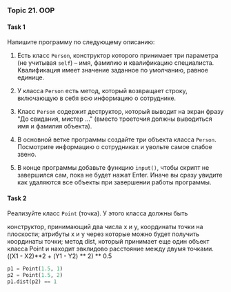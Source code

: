 ### Topic 21. OOP

#### Task 1
Напишите программу по следующему описанию:

1) Есть класс `Person`, конструктор которого принимает три параметра (не учитывая `self`) – имя, фамилию и квалификацию специалиста. Квалификация имеет значение заданное по умолчанию, равное единице.

2) У класса `Person` есть метод, который возвращает строку, включающую в себя всю информацию о сотруднике.

3) Класс `Person` содержит деструктор, который выводит на экран фразу "До свидания, мистер …" (вместо троеточия должны выводиться имя и фамилия объекта).

4) В основной ветке программы создайте три объекта класса `Person`. Посмотрите информацию о сотрудниках и увольте самое слабое звено.

4) В конце программы добавьте функцию `input()`, чтобы скрипт не завершился сам, пока не будет нажат Enter. Иначе вы сразу увидите как удаляются все объекты при завершении работы программы.

#### Task 2
Реализуйте класс `Point` (точка). У этого класса должны быть

конструктор, принимающий два числа x и y, координаты точки на плоскости;
атрибуты x и y через которые можно будет получить координаты точки;
метод dist, который принимает еще один объект класса Point и находит эвклидово расстояние между двумя точками.
((X1 - X2)**2 + (Y1 - Y2) ** 2) ** 0.5 

```python
p1 = Point(1.5, 1)
p2 = Point(1.5, 2)
p1.dist(p2) == 1
```
